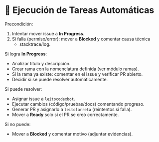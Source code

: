 # 🔁 Ejecución de Tareas Automáticas

Precondición:
1) Intentar mover issue a **In Progress**.
2) Si falla (permiso/error): mover a **Blocked** y comentar causa técnica
    + stacktrace/log.

Si logra **In Progress**:
- Analizar título y descripción.
- Crear rama con la nomenclatura definida (ver módulo ramas).
- Si la rama ya existe: comentar en el issue y verificar PR abierto.
- Decidir si se puede resolver automáticamente.

Si puede resolver:
- Asignar issue a `leitocodexbot`.
- Ejecutar cambios (código/pruebas/docs) comentando progreso.
- Generar PR y asignarlo a `leitolarreta` (reintentos si falla).
- Mover a **Ready** solo si el PR se creó correctamente.

Si no puede:
- Mover a **Blocked** y comentar motivo (adjuntar evidencias).
